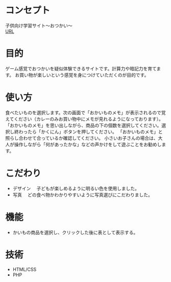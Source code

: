 # コンセプト
子供向け学習サイト〜おつかい〜
<br>
[URL](https://riristudy.herokuapp.com/)

# 目的
ゲーム感覚でおつかいを疑似体験できるサイトです。計算力や暗記力を育てます。
お買い物が楽しいという感覚を身につけていただくのが目的です。

# 使い方
食べたいものを選択します。次の画面で「おかいものメモ」が表示されるので覚えてください（カレーのみお買い物中にメモが見れるようになっております）。
「おかいものメモ」を思い出しながら、商品の下の個数を選択してください。選択し終わったら「かくにん」ボタンを押してください。
「おかいものメモ」と照らし合わせて合っているか確認してください。
小さいお子さんの場合は、大人が操作しながら「何があったかな」などの声かけをして遊ぶことをお勧めします。

# こだわり
- デザイン
　子どもが楽しめるように明るい色を使用しました。
- 写真
　どの食べ物かわかりやすいように写真選びにこだわりました。


# 機能
- かいもの商品を選択し、クリックした後に表として表示する。

# 技術
- HTML/CSS
- PHP